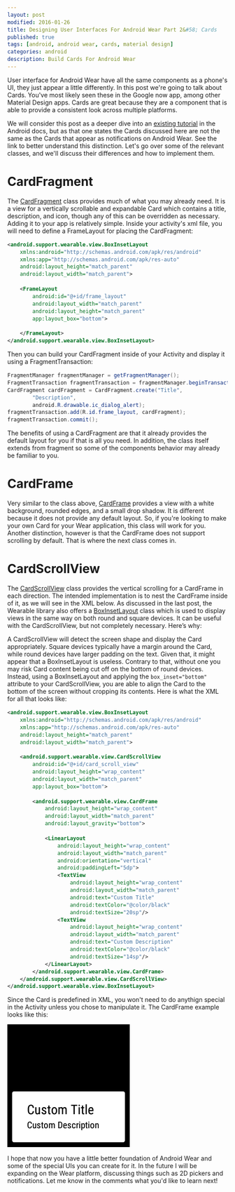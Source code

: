 ```yaml
---
layout: post
modified: 2016-01-26
title: Designing User Interfaces For Android Wear Part 2&#58; Cards
published: true
tags: [android, android wear, cards, material design]
categories: android
description: Build Cards For Android Wear
---
```


User interface for Android Wear have all the same components as a phone's UI, they just appear a little differently. In this post we're going to talk about Cards. You've most likely seen these in the Google now app, among other Material Design apps. Cards are great because they are a component that is able to provide a consistent look across multiple platforms.

We will consider this post as a deeper dive into an [existing tutorial](http://developer.android.com/training/wearables/ui/cards.html) in the Android docs, but as that one states the Cards discussed here are not the same as the Cards that appear as notifications on Android Wear. See the link to better understand this distinction. Let's go over some of the relevant classes, and we'll discuss their differences and how to implement them.

<!--more-->

# CardFragment
The [CardFragment](http://developer.android.com/reference/android/support/wearable/view/CardFragment.html) class provides much of what you may already need. It is a view for a vertically scrollable and expandable Card which contains a title, description, and icon, though any of this can be overridden as necessary. Adding it to your app is relatively simple. Inside your activity's xml file, you will need to define a FrameLayout for placing the CardFragment:

```xml
<android.support.wearable.view.BoxInsetLayout
    xmlns:android="http://schemas.android.com/apk/res/android"
    xmlns:app="http://schemas.android.com/apk/res-auto"
    android:layout_height="match_parent"
    android:layout_width="match_parent">
 
    <FrameLayout
        android:id="@+id/frame_layout"
        android:layout_width="match_parent"
        android:layout_height="match_parent"
        app:layout_box="bottom">
 
    </FrameLayout>
</android.support.wearable.view.BoxInsetLayout>
```

Then you can build your CardFragment inside of your Activity and display it using a FragmentTransaction:

```java
FragmentManager fragmentManager = getFragmentManager();
FragmentTransaction fragmentTransaction = fragmentManager.beginTransaction();
CardFragment cardFragment = CardFragment.create("Title",
        "Description",
        android.R.drawable.ic_dialog_alert);
fragmentTransaction.add(R.id.frame_layout, cardFragment);
fragmentTransaction.commit();
```

The benefits of using a CardFragment are that it already provides the default layout for you if that is all you need. In addition, the class itself extends from fragment so some of the components behavior may already be familiar to you.

# CardFrame

Very similar to the class above, [CardFrame](http://developer.android.com/reference/android/support/wearable/view/CardFrame.html) provides a view with a white background, rounded edges, and a small drop shadow. It is different because it does not provide any default layout. So, if you're looking to make your own Card for your Wear application, this class will work for you. Another distinction, however is that the CardFrame does not support scrolling by default. That is where the next class comes in.

# CardScrollView

The [CardScrollView](http://developer.android.com/reference/android/support/wearable/view/CardScrollView.html) class provides the vertical scrolling for a CardFrame in each direction. The intended implementation is to nest the CardFrame inside of it, as we will see in the XML below. As discussed in the last post, the Wearable library also offers a [BoxInsetLayout](http://developer.android.com/reference/android/support/wearable/view/BoxInsetLayout.html) class which is used to display views in the same way on both round and square devices. It can be useful with the CardScrollView, but not completely necessary. Here’s why:

A CardScrollView will detect the screen shape and display the Card appropriately. Square devices typically have a margin around the Card, while round devices have larger padding on the text. Given that, it might appear that a BoxInsetLayout is useless. Contrary to that, without one you may risk Card content being cut off on the bottom of round devices. Instead, using a BoxInsetLayout and applying the `box_inset="bottom"` attribute to your CardScrollView, you are able to align the Card to the bottom of the screen without cropping its contents. Here is what the XML for all that looks like:

```xml
<android.support.wearable.view.BoxInsetLayout
    xmlns:android="http://schemas.android.com/apk/res/android"
    xmlns:app="http://schemas.android.com/apk/res-auto"
    android:layout_height="match_parent"
    android:layout_width="match_parent">
 
    <android.support.wearable.view.CardScrollView
        android:id="@+id/card_scroll_view"
        android:layout_height="wrap_content"
        android:layout_width="match_parent"
        app:layout_box="bottom">
 
        <android.support.wearable.view.CardFrame
            android:layout_height="wrap_content"
            android:layout_width="match_parent"
            android:layout_gravity="bottom">
 
            <LinearLayout
                android:layout_height="wrap_content"
                android:layout_width="match_parent"
                android:orientation="vertical"
                android:paddingLeft="5dp">
                <TextView
                    android:layout_height="wrap_content"
                    android:layout_width="match_parent"
                    android:text="Custom Title"
                    android:textColor="@color/black"
                    android:textSize="20sp"/>
                <TextView
                    android:layout_height="wrap_content"
                    android:layout_width="match_parent"
                    android:text="Custom Description"
                    android:textColor="@color/black"
                    android:textSize="14sp"/>
            </LinearLayout>
        </android.support.wearable.view.CardFrame>
    </android.support.wearable.view.CardScrollView>
</android.support.wearable.view.BoxInsetLayout>
```

Since the Card is predefined in XML, you won't need to do anythign special in the Activity unless you chose to manipulate it. The CardFrame example looks like this:

![CardFrame](/images/square_card.png)

I hope that now you have a little better foundation of Android Wear and some of the special UIs you can create for it. In the future I will be expanding on the Wear platform, discussing things such as 2D pickers and notifications. Let me know in the comments what you'd like to learn next!